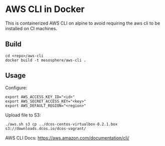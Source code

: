 # AWS CLI in Docker

This is containerized AWS CLI on alpine to avoid requiring the aws cli to be installed on CI machines.


## Build

```
cd <repo>/aws-cli
docker build -t mesosphere/aws-cli .
```


## Usage

Configure:

```
export AWS_ACCESS_KEY_ID="<id>"
export AWS_SECRET_ACCESS_KEY="<key>"
export AWS_DEFAULT_REGION="<region>"
```

Upload file to S3:

```
./aws.sh s3 cp ../dcos-centos-virtualbox-0.2.1.box s3://downloads.dcos.io/dcos-vagrant/
```


AWS CLI Docs: https://aws.amazon.com/documentation/cli/
